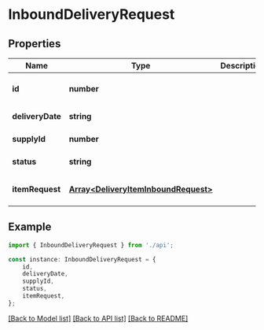 # InboundDeliveryRequest


## Properties

Name | Type | Description | Notes
------------ | ------------- | ------------- | -------------
**id** | **number** |  | [optional] [default to undefined]
**deliveryDate** | **string** |  | [default to undefined]
**supplyId** | **number** |  | [default to undefined]
**status** | **string** |  | [default to undefined]
**itemRequest** | [**Array&lt;DeliveryItemInboundRequest&gt;**](DeliveryItemInboundRequest.md) |  | [optional] [default to undefined]

## Example

```typescript
import { InboundDeliveryRequest } from './api';

const instance: InboundDeliveryRequest = {
    id,
    deliveryDate,
    supplyId,
    status,
    itemRequest,
};
```

[[Back to Model list]](../README.md#documentation-for-models) [[Back to API list]](../README.md#documentation-for-api-endpoints) [[Back to README]](../README.md)
